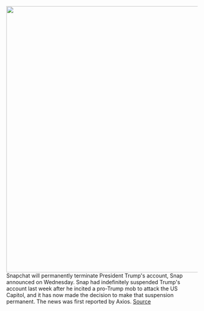 <img src='https://cdn.vox-cdn.com/thumbor/gdETGNmd5awBOPj7Ylj3Exk9lKA=/0x0:6000x4000/1200x800/filters:focal(2941x638:3901x1598)/cdn.vox-cdn.com/uploads/chorus_image/image/68664933/1230553573.0.jpg' width='700px' /><br/>
Snapchat will permanently terminate President Trump's account, Snap announced on Wednesday. Snap had indefinitely suspended Trump's account last week after he incited a pro-Trump mob to attack the US Capitol, and it has now made the decision to make that suspension permanent. The news was first reported by Axios.
<a href='https://www.theverge.com/2021/1/13/22230001/snapchat-trump-ban-permanently-account-january-20th-innaguration-snap'> Source <a/>